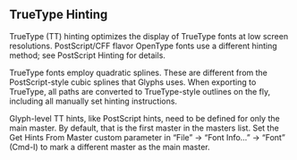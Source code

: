 ## TrueType Hinting

TrueType (TT) hinting optimizes the display of TrueType fonts at low screen resolutions.
PostScript/CFF flavor OpenType fonts use a different hinting method; see PostScript Hinting for details.

TrueType fonts employ quadratic splines.
These are different from the PostScript-style cubic splines that Glyphs uses.
When exporting to TrueType, all paths are converted to TrueType-style outlines on the fly, including all manually set hinting instructions.

Glyph-level TT hints, like PostScript hints, need to be defined for only the main master.
By default, that is the first master in the masters list.
Set the Get Hints From Master custom parameter in “File” → “Font Info…” → “Font” (Cmd-I) to mark a different master as the main master.